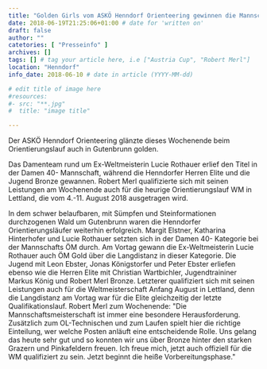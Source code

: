```yaml
---
title: "Golden Girls vom ASKÖ Henndorf Orienteering gewinnen die Mannschafts ÖM "
date: 2018-06-19T21:25:06+01:00 # date for 'written on'
draft: false
author: ""
catetories: [ "Presseinfo" ]
archives: []
tags: [] # tag your article here, i.e ["Austria Cup", "Robert Merl"]
location: "Henndorf"
info_date: 2018-06-10 # date in article (YYYY-MM-dd)

# edit title of image here
#resources:
#- src: "**.jpg"
#  title: "image title"

---
```


Der ASKÖ Henndorf Orienteering glänzte dieses Wochenende beim Orientierungslauf auch in Gutenbrunn golden.

<!--more-->

Das Damenteam rund um Ex-Weltmeisterin Lucie Rothauer erlief den Titel in der Damen 40- Mannschaft, während die Henndorfer Herren Elite und die Jugend Bronze gewannen. Robert Merl qualifizierte sich mit seinen Leistungen am Wochenende auch für die heurige Orientierungslauf WM in Lettland, die vom 4.-11. August 2018 ausgetragen wird.

In dem schwer belaufbaren, mit Sümpfen und Steinformationen durchzogenen Wald um Gutenbrunn waren die Henndorfer Orientierungsläufer weiterhin erfolgreich. Margit Elstner, Katharina Hinterhofer und Lucie Rothauer setzten sich in der Damen 40- Kategorie bei der Mannschafts ÖM durch. Am Vortag gewann die Ex-Weltmeisterin Lucie Rothauer auch ÖM Gold über die Langdistanz in dieser Kategorie. Die Jugend mit Leon Ebster, Jonas Königstorfer und Peter Ebster erliefen ebenso wie die Herren Elite mit Christian Wartbichler, Jugendtraininer Markus König und Robert Merl Bronze. Letzterer qualifiziert sich mit seinen Leistungen auch für die Weltmeisterschaft Anfang August in Lettland, denn die Langdistanz am Vortag war für die Elite gleichzeitig der letzte Qualifikationslauf. Robert Merl zum Wochenende: "Die Mannschaftsmeisterschaft ist immer eine besondere Herausforderung. Zusätzlich zum OL-Technischen und zum Laufen spielt hier die richtige Einteilung, wer welche Posten anläuft eine entscheidende Rolle. Uns gelang das heute sehr gut und so konnten wir uns über Bronze hinter den starken Grazern und Pinkafeldern freuen. Ich freue mich, jetzt auch offiziell für die WM qualifiziert zu sein. Jetzt beginnt die heiße Vorbereitungsphase."